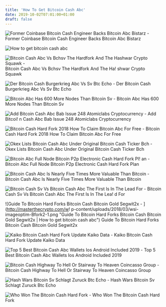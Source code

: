 ```yaml
---
title: 'How To Get Bitcoin Cash Abc'
date: 2019-10-02T07:01:00+01:00
draft: false
---
```


![Former Coinbase Bitcoin Cash Engineer Backs Bitcoin Abc Bistarz - ](https://news.bitstarz.com/wp-content/uploads/2018/11/Former-Coinbase-Bitcoin-Cash-Engineer-Backs-Bitcoin-ABC-facebook.jpg "Former Coinbase Bitcoin Cash Engineer Backs Bitcoin Abc Bistarz | How to get bitcoin cash abc") Former Coinbase Bitcoin Cash Engineer Backs Bitcoin Abc Bistarz

![How to get bitcoin cash abc](https://cdn-images-1.medium.com/max/2400/1*pG7uaqrpVYbo12ahJMx7eg.png "How to get bitcoin cash abc") 

![Bitcoin Cash Abc Vs Bchsv The Hardfork And The Hashwar Crypto Squawk - ](https://www.cryptosquawk.com/wp-content/uploads/2018/11/BTCBCH.jpg "Bitcoin Cash Abc Vs Bchsv The Hardfork And The Hashwar Crypto Squawk | How to get bitcoin cash abc") Bitcoin Cash Abc Vs Bchsv The Hardfork And The Ha! shwar Crypto Squawk

![Der Bitcoin Cash Burgerkrieg Abc Vs Sv Btc Echo - ](https://www.btc-echo.de/wp-content/uploads/2018/11/bitcoin-cash-hashwars-abc-vs-sv-680x405.png "Der Bitcoin Cash Burgerkrieg Abc Vs Sv Btc Echo | How to get bitcoin cash abc") Der Bitcoin Cash Burgerkrieg Abc Vs Sv Btc Echo

![Bitcoin Abc Has 600 More Nodes Than Bitcoin Sv - ](https://cdn.ccn.com/wp-content/uploads/2018/08/bitcoin-cash-craigh-wright.jpg "Bitcoin Abc Has 600 More Nodes Than Bitcoin Sv | How to get bitcoin cash abc") Bitcoin Abc Has 600 More Nodes Than Bitcoin Sv

![Add Bitcoin Cash Abc Bab Issue 248 Atomiclabs Cryptocurrency - ](https://user-images.githubusercontent.com/21960643/51089426-5bdd9d00-179f-11e9-9167-6e27cefa75ca.png "Add Bitcoin Cash Abc Bab Issue 248 Atomiclab!   s Cryptocurrency | How to get bitcoin cash abc") Add Bitcoi! n Cash Abc Bab Issue 248 Atomiclabs Cryptocurrency

![Bitcoin Cash Hard Fork 2018 How To Claim Bitcoin Abc For Free - ](https://i.ytimg.com/vi/TNo1v2-gTP8/maxresdefault.jpg "Bitcoin Cash Hard Fork 2018 How To Claim Bitcoin Abc For Free | How to get bitcoin cash abc") Bitcoin Cash Hard Fork 2018 How To Claim Bitcoin Abc For Free

![Okex Lists Bitcoin Cash Abc Under Original Bitcoin Cash Ticker Bch - ](https://www.cryptonewsz.com/wp-content/uploads/2018/12/okex-1.png "Okex Lists Bitcoin Cash Abc Under Original Bitcoin Cash Ticker Bch | How to get bitcoin cash abc") Okex Lists Bitcoin Cash Abc Under Original Bitcoin Cash Ticker Bch

![Bitcoin Abc Full Node Bitcoin P2p Electronic Cash Hard Fork Pl!   an - ](https://bitcoinexchangeguide.com/wp-content/uploads/2017/07/bitcoin-abc.jpg "Bitcoin Abc Full Node Bitcoin P2p Electronic Cash Hard Fork Plan | How to get bitcoin cash abc") Bitcoin Abc Full Node Bitcoin P2p Electronic Cash Hard Fork Plan

![Bitcoin Cash Abc Is Nearly Five Times More Valuable Than Bitcoin - ](https://www.theblockcrypto.com/wp-content/uploads/2018/11/Screen-Shot-2018-11-08-at-12.30.21-PM-800x241.png "Bitcoin Cash Abc Is Nearly Five Times More Valuable Than Bitcoin | How to get bitcoin cash abc") Bitcoin Cash Abc Is Nearly Five Times More Valuable Than Bitcoin

![Bitcoin Cash Sv Vs Bitcoin Cash Abc The First Is In The Lead For - ](https://cryptonomist.ch/wp-content/uploads/2018/11/Bitcoin-Cash-SV-vs-Bitcoin-Cash-ABC.jpg "Bitcoin Cash Sv Vs Bitcoin Cash Abc The First Is In The Lead For | How to get bitcoin cash abc") Bitcoin Cash Sv Vs Bitcoin Cash Abc The First Is In The Lea! d For

![Guide To Bitcoin Hard Forks Bitcoin Cash Bitcoin Gold Segwit2x - ](http://masterthecrypto.com/w!   p-content/uploads/2018/03/wsi-imageoptim-Bfork2-1.png "Guide To Bitcoin Hard Forks Bitcoin Cash Bitcoin Gold Segwit2x | How to get bitcoin cash abc") Guide To Bitcoin Hard Forks Bitcoin Cash Bitcoin Gold Segwit2x

![Kaiko Bitcoin Cash Hard Fork Update Kaiko Data - ](https://cdn.shopify.com/s/files/1/1365/1139/articles/hardfork_2048x.progressive.png.jpg?v=1542811411 "Kaiko Bitcoin Cash Hard Fork Update Kaiko Data | How to get bitcoin cash abc") Kaiko Bitcoin Cash Hard Fork Update Kaiko Data

![Top 5 Best Bitcoin Cash Abc Wallets Ios Android Included 2019 - ](https://s3-ap-southeast-1.amazonaws.com/cs-public-uploads-prod/d8965e7a-2a15-4500-bec0-682b5a6d99cb "Top 5 Best Bitcoin Cash Abc Wallets Ios Android Included 2019 | How to get!    bitcoin cash abc") Top 5 Best Bitcoin Cash Abc Wallets Ios Android Included 2019

![Bitcoin Cash Highway To Hell Or Stairway To Heaven Coincasso Group - ](https://coincassogroup.com/wp-content/uploads/2019/02/bitcoin-cash-bsv-abc-fork-review-cryptocurrency.png "Bitcoin Cash Highway To Hell Or Stairway To Heaven Coincasso Group | How to get bitcoin cash abc") Bitcoin Cash Highway To Hell Or Stairway To Heaven Coincasso Group

![Hash Wars Bitcoin Sv Schlagt Zuruck Btc Echo - ](https://www.btc-echo.de/wp-content/uploads/2018/11/Bitcoin-ABC-Hashrate.png "Hash Wars Bitcoin Sv Schlagt Zuruck Btc Echo | How to get bitcoin cash abc") Hash Wars Bitcoin Sv Schlagt Zuruck Btc Echo

![Who Won The Bitcoin Cash Hard Fork - ](https://steemitimages.com/0x0/https://cdn.steemitimages.com/DQmaRBmwTDWhJEhtG2bwD7cpquUzLMuurjRFXmQYeoyEk4P/image.png "!") Who Won The Bitcoin Cash Hard Fork
